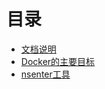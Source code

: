 # 目录

* [文档说明](README.md)
* [Docker的主要目标](001.docker_main_goal.md)
* [nsenter工具](002.nsenter_tool.md)